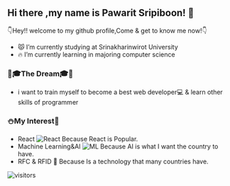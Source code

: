 ## Hi there ,my name is Pawarit Sripiboon! 👋

👇Hey!! welcome to my github profile,Come & get to know me now!👇
- 😾 I’m currently studying at Srinakharinwirot University
- 🔥 I’m currently learning in majoring computer science

### 🚀🎓The Dream🎓🎈
- i want to train myself to become a best web developer💻 & learn other skills of programmer

### ⛄My Interest🐬
- React ![React](https://img.icons8.com/officexs/16/000000/react.png) Because React is Popular.
- Machine Learning&AI ![ML](https://img.icons8.com/officexs/16/000000/bot.png) Because AI is what I want the country to have.
- RFC & RFID 📱 Because Is a technology that many countries have.

![visitors](https://visitor-badge.glitch.me/badge?page_id=page.id)
<!--
**ttxrps/ttxrps** is a ✨ _special_ ✨ repository because its `README.md` (this file) appears on your GitHub profile.

Here are some ideas to get you started:

- 🔭 I’m currently working on ...
- 🌱 I’m currently learning ...
- 👯 I’m looking to collaborate on ...
- 🤔 I’m looking for help with ...
- 💬 Ask me about ...
- 📫 How to reach me: ...
- 😄 Pronouns: ...
- ⚡ Fun fact: ...
-->
